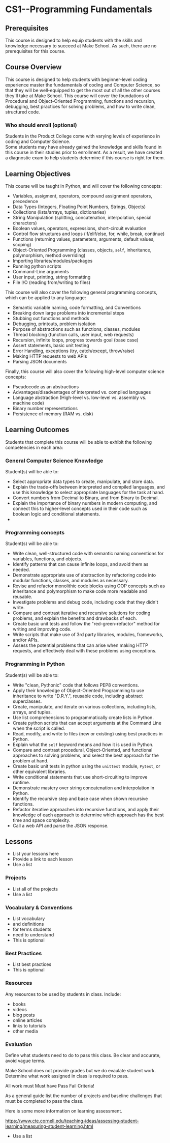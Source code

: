 # CS1--Programming Fundamentals

## Prerequisites

This course is designed to help equip students with the skills and knowledge necessary
to succeed at Make School.  As such, there are no prerequisites for this course.  

## Course Overview

This course is designed to help students with beginner-level coding experience master
the fundamentals of coding and Computer Science, so that they will be well-equipped to
get the most out of all the other courses they'll take at Make School. This course will cover
the foundations of Procedural and Object-Oriented Programming, functions and recursion, debugging,
best practices for solving problems, and how to write clean, structured code.  

### Who should enroll (optional)

Students in the Product College come with varying levels of experience in coding and Computer Science.  
Some students may have already gained the knowledge and skills found in this course in their studies
prior to enrollment.  As a result, we have created a diagnostic exam to help students determine if this
course is right for them.  

## Learning Objectives

This course will be taught in Python, and will cover the following concepts:

* Variables, assigment, operators, compound assignment operators, precedence
* Data Types (Integers, Floating Point Numbers, Strings, Objects)
* Collections (lists/arrays, tuples, dictionaries)
* String Manipulation (splitting, concatenation, interpolation, special characters)
* Boolean values, operators, expressions, short-circuit evaluation
* Control flow structures and loops (if/elif/else, for, while, break, continue)
* Functions (returning values, parameters, arguments, default values, scoping)
* Object-Oriented Programming (classes, objects, `self`, inheritance, polymorphism, method overriding)
* Importing libraries/modules/packages
* Running python scripts
* Command-Line arguments
* User input, printing, string formatting
* File I/O (reading from/writing to files)

This course will also cover the following general programming concepts, which can be
applied to any language:

* Semantic variable naming, code formatting, and Conventions
* Breaking down large problems into incremental steps
* Stubbing out functions and methods
* Debugging, printouts, problem isolation
* Purpose of abstractions such as functions, classes, modules
* Thread blocking (function calls, user input, web requests)
* Recursion, infinite loops, progress towards goal (base case)
* Assert statements, basic unit testing
* Error Handling, exceptions (try, catch/except, throw/raise)
* Making HTTP requests to web APIs
* Parsing JSON documents

Finally, this course will also cover the following high-level computer science concepts:

* Pseudocode as an abstractions
* Advantages/disadvantages of interpreted vs. compiled languages
* Language abstraction (High-level vs. low-level vs. assembly vs. machine code)
* Binary number representations
* Persistence of memory (RAM vs. disk)

## Learning Outcomes

Students that complete this course will be able to exhibit the following competencies
in each area:


### General Computer Science Knowledge

Student(s) will be able to:

* Select appropriate data types to create, manipulate, and store data.
* Explain the trade-offs between interpreted and compiled languages, and use this knowledge to select appropriate languages for the task at hand.  
* Convert numbers from Decimal to Binary, and from Binary to Decimal.  
* Explain the importance of binary numbers in modern computing, and connect this to
higher-level concepts used in their code such as boolean logic and conditional statements.  
*

### Programming concepts

Student(s) will be able to:

* Write clean, well-structured code with semantic naming conventions for variables,
functions, and objects.  
* Identify patterns that can cause infinite loops, and avoid them as needed.  
* Demonstrate appropriate use of abstraction by refactoring code into modular functions,
classes, and modules as necessary.
* Revise and refactor monolithic code blocks using OOP concepts such as inheritance and polymorphism to make code more readable and reusable.  
*  Investigate problems and debug code, including code that they didn't write.
* Compare and contrast iterative and recursive solutions for coding problems, and explain
the benefits and drawbacks of each.  
* Create basic unit tests and follow the "red-green-refactor" method for writing and improving code.
* Write scripts that make use of 3rd party libraries, modules, frameworks, and/or APIs.
* Assess the potential problems that can arise when making HTTP requests, and effectively
deal with these problems using exceptions.



### Programming in Python

Student(s) will be able to:

* Write "clean, Pythonic" code that follows PEP8 conventions.
* Apply their knowledge of Object-Oriented Programming to use inheritance to write "D.R.Y.", reusable code, including abstract superclasses.
* Create, manipulate, and iterate on various collections, including lists, arrays, and tuples.
* Use list comprehensions to programmatically create lists in Python.  
* Create python scripts that can accept arguments at the Command Line when the script is called.  
* Read, modify, and write to files (new or existing) using best practices in Python.
* Explain what the `self` keyword means and how it is used in Python.
* Compare and contrast procedural, Object-Oriented, and functional approaches to solving problems, and select the best approach for the problem at hand.  
* Create basic unit tests in python using the `unittest` module, `Pytest`, or other equivalent libraries.
* Write conditional statements that use short-circuiting to improve runtime.  
* Demonstrate mastery over string concatenation and interpolation in Python.
* Identify the recursive step and base case when shown recursive functions.
* Refactor iterative approaches into recursive functions, and apply their knowledge of each approach to determine which approach has the best time and space complexity.  
* Call a web API and parse the JSON response.  

## Lessons

- List your lessons here
- Provide a link to each lesson
- Use a list

### Projects

- List all of the projects
- Use a list

### Vocabulary & Conventions

- List vocabulary
- and definitions
- for terms students
- need to understand
- This is optional

### Best Practices

- List best practices
- This is optional

### Resources

Any resources to be used by students in class. Include:

- books
- videos
- blog posts
- online articles
- links to tutorials
- other media

### Evaluation

Define what students need to do to pass this class.
Be clear and accurate, avoid vague terms.

Make School does not provide grades but we do evaulate
student work. Determine what work assigned in class is
required to pass.

All work must Must have Pass Fail Criteria!

As a general guide list the number of projects and
baseline challenges that must be completed to pass the
class.

Here is some more information on learning assessment.

https://www.cte.cornell.edu/teaching-ideas/assessing-student-learning/measuring-student-learning.html

- Use a list

